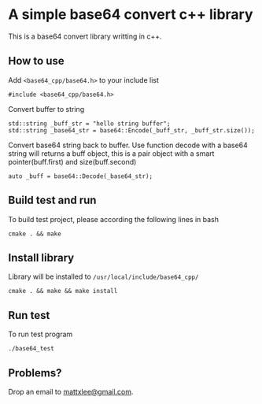 # A simple base64 convert c++ library
This is a base64 convert library writting in c++.

## How to use
Add `<base64_cpp/base64.h>` to your include list
```
#include <base64_cpp/base64.h>
```
Convert buffer to string
```
std::string _buff_str = "hello string buffer";
std::string _base64_str = base64::Encode(_buff_str, _buff_str.size());
```
Convert base64 string back to buffer.
Use function decode with a base64 string will returns a buff object, this is a pair object with a smart pointer(buff.first) and size(buff.second)
```
auto _buff = base64::Decode(_base64_str);
```

## Build test and run
To build test project, please according the following lines in bash
```
cmake . && make
```

## Install library
Library will be installed to `/usr/local/include/base64_cpp/`
```
cmake . && make && make install
```

## Run test
To run test program
```
./base64_test
```

## Problems?
Drop an email to mattxlee@gmail.com.
